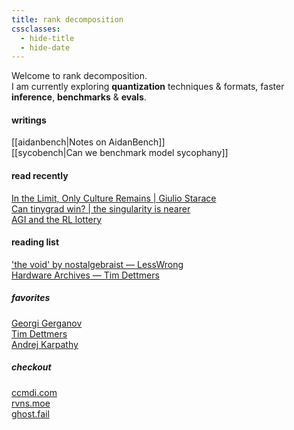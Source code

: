 ```yaml
---
title: rank decomposition
cssclasses:
  - hide-title
  - hide-date
---
```




Welcome to rank decomposition.  
I am currently exploring **quantization** techniques & formats, faster **inference**, **benchmarks** & **evals**. 

#### writings
[[aidanbench|Notes on AidanBench]]  
[[sycobench|Can we benchmark model sycophany]]  

#### read recently
[In the Limit, Only Culture Remains \| Giulio Starace](https://www.giuliostarace.com/posts/in-the-limit-only-culture/)  
[Can tinygrad win? \| the singularity is nearer](https://geohot.github.io/blog/jekyll/update/2025/07/06/can-tinygrad-win.html)  
[AGI and the RL lottery](https://evergreen-hoodie-45c.notion.site/AGI-and-the-RL-lottery-1cc4921e2dd580d192a9cb6cc577d6ec)  

#### reading list
['the void' by nostalgebraist — LessWrong](https://www.lesswrong.com/posts/3EzbtNLdcnZe8og8b/the-void-1)  
[Hardware Archives — Tim Dettmers](https://timdettmers.com/category/hardware/)  

##### favorites
[Georgi Gerganov](https://ggerganov.com/)  
[Tim Dettmers](https://timdettmers.com/)  
[Andrej Karpathy](https://karpathy.ai/)

##### checkout
[ccmdi.com](https://ccmdi.com/)  
[rvns.moe](https://rvns.moe/)  
[ghost.fail](https://ghost.fail/)  


